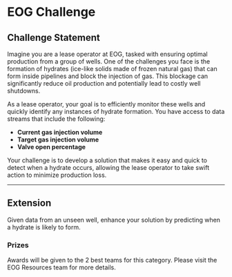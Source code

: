 <h1>EOG Challenge</h1>

<h2>Challenge Statement</h2>

<p>Imagine you are a lease operator at EOG, tasked with ensuring optimal production from a group of wells. One of the challenges you face is the formation of hydrates (ice-like solids made of frozen natural gas) that can form inside pipelines and block the injection of gas. This blockage can significantly reduce oil production and potentially lead to costly well shutdowns.</p>

<p>As a lease operator, your goal is to efficiently monitor these wells and quickly identify any instances of hydrate formation. You have access to data streams that include the following:</p>
<ul>
  <li><strong>Current gas injection volume</strong></li>
  <li><strong>Target gas injection volume</strong></li>
  <li><strong>Valve open percentage</strong></li>
</ul>

<p>Your challenge is to develop a solution that makes it easy and quick to detect when a hydrate occurs, allowing the lease operator to take swift action to minimize production loss.</p>

<hr>

<h2>Extension</h2>

<p>Given data from an unseen well, enhance your solution by predicting when a hydrate is likely to form.</p>

<h3>Prizes</h3>
<p>Awards will be given to the 2 best teams for this category. Please visit the EOG Resources team for more details.</p>

